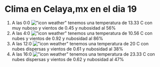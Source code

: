 # Clima en Celaya,mx en el dia 19

1. A las 0:0 !["icon weather"](http://openweathermap.org/img/w/04n.png) tenemos una temperatura de 13.33 C con muy nuboso y  vientos de 0.45 y nubosidad al 56%
1. A las 4:0 !["icon weather"](http://openweathermap.org/img/w/04n.png) tenemos una temperatura de 10.56 C con nubes y  vientos de 0.92 y nubosidad al 86%
1. A las 12:0 !["icon weather"](http://openweathermap.org/img/w/03d.png) tenemos una temperatura de 20 C con nubes dispersas y  vientos de 0.61 y nubosidad al 38%
1. A las 16:0 !["icon weather"](http://openweathermap.org/img/w/03d.png) tenemos una temperatura de 23.33 C con nubes dispersas y  vientos de 0.62 y nubosidad al 47%
